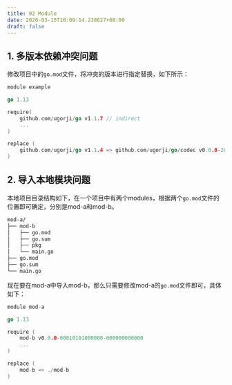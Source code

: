 ```yaml
---
title: 02 Module
date: 2020-03-15T10:09:14.238627+08:00
draft: false
---
```


## 1. 多版本依赖冲突问题

修改项目中的`go.mod`文件，将冲突的版本进行指定替换，如下所示：

```go
module example

go 1.13

require(
    github.com/ugorji/go v1.1.7 // indirect
    ...
)

replace (
    github.com/ugorji/go v1.1.4 => github.com/ugorji/go/codec v0.0.0-20190204201341-e444a5086c43
)
```

## 2. 导入本地模块问题

本地项目目录结构如下，在一个项目中有两个modules，根据两个`go.mod`文件的位置即可确定，分别是mod-a和mod-b。

```bash
mod-a/
├── mod-b
│   ├── go.mod
│   ├── go.sum
│   ├── pkg
│   └── main.go
├── go.mod
├── go.sum
└── main.go
```

现在要在mod-a中导入mod-b，那么只需要修改mod-a的`go.mod`文件即可，具体如下：

```go
module mod-a

go 1.13

require (
    mod-b v0.0.0-00010101000000-000000000000
    ...
)

replace (
    mod-b => ./mod-b
)
```
